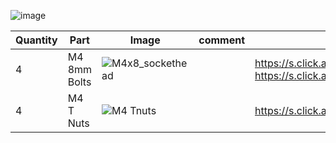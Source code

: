 ![image](https://user-images.githubusercontent.com/37383368/145328986-96c8846e-8451-45d0-9e8b-f652871b6ab9.png)

| Quantity | Part                         | Image             | comment  | Links  |
| ------ | ----                           | -------              | -----  | -----	|
| 4       | M4 8mm Bolts       |  ![M4x8_sockethead](https://user-images.githubusercontent.com/37383368/145329155-f1a60957-544f-42e2-afec-a70628e09b38.png)|  | https://s.click.aliexpress.com/e/_9RWMof https://s.click.aliexpress.com/e/_9RMap3 |
| 4       | M4 T Nuts                    | ![M4 Tnuts](https://user-images.githubusercontent.com/37383368/137783436-4e1c6bae-e78c-47b5-b697-86cc7f41cef6.PNG) | | https://s.click.aliexpress.com/e/_AsGUWF |
